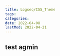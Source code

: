 ```yaml
---
title: Logseq/CSS_Theme
tags:
categories:
date: 2022-04-08
lastMod: 2022-04-21
---
```


## test agmin